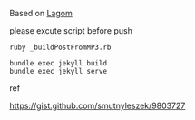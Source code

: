 Based on [Lagom](https://github.com/swanson/lagom)

please excute script before push

```
ruby _buildPostFromMP3.rb
```


```
bundle exec jekyll build
bundle exec jekyll serve
```


ref

https://gist.github.com/smutnyleszek/9803727
